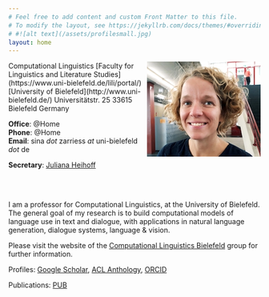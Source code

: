 ```yaml
---
# Feel free to add content and custom Front Matter to this file.
# To modify the layout, see https://jekyllrb.com/docs/themes/#overriding-theme-defaults
# #![alt text](/assets/profilesmall.jpg)  
layout: home
---
```


<img style="float: right;" src="/assets/profilesmall.jpg">
Computational Linguistics  
[Faculty for Linguistics and Literature Studies](https://www.uni-bielefeld.de/lili/portal/)  
[University of Bielefeld](http://www.uni-bielefeld.de/)  
Universitätstr. 25  
33615 Bielefeld  
Germany  

__Office__: @Home  
__Phone__: @Home    
__Email__: sina *dot* zarriess *at* uni-bielefeld *dot* de

__Secretary__: [Juliana Heihoff](https://ekvv.uni-bielefeld.de/pers_publ/publ/PersonDetail.jsp?personId=45140985)

<br/>
<br/>

I am a professor for Computational Linguistics, at the University of Bielefeld. The general goal of my research is to build computational models of language use in text and dialogue, with applications in natural language generation, dialogue systems, language & vision.

Please visit the website of the [Computational Linguistics Bielefeld](https://clause-bielefeld.github.io/) group for further information.
<br/>

Profiles: [Google Scholar](https://scholar.google.de/citations?user=7OOP0iAAAAAJ&hl=de&oi=ao), [ACL Anthology](https://www.aclweb.org/anthology/people/s/sina-zarriess/), [ORCID](https://orcid.org/0000-0002-1384-1218)

Publications: [PUB](https://pub.uni-bielefeld.de/person/51642361)
